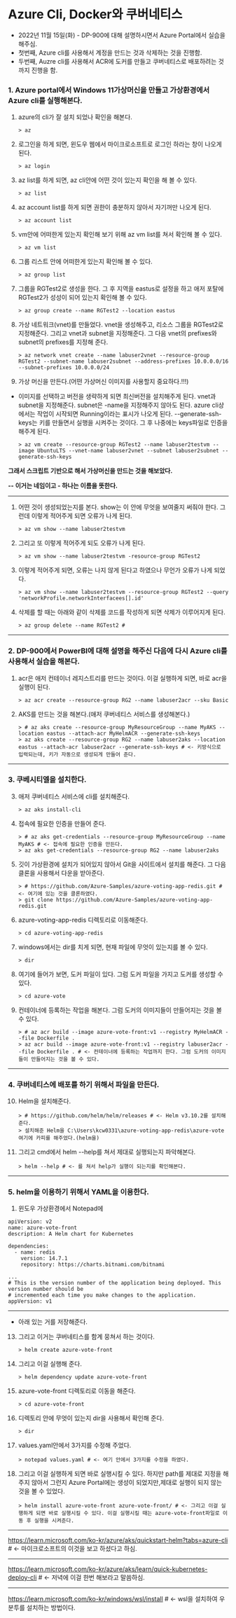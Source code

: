 # Azure Cli, Docker와 쿠버네티스 
* 2022년 11월 15일(화) - DP-900에 대해 설명하시면서 Azure Portal에서 실습을 해주심.
* 첫번째, Azure cli를 사용해서 계정을 만드는 것과 삭제하는 것을 진행함.
*  두번째, Auzre cli를 사용해서 ACR에 도커를 만들고 쿠버네티스로 배포하려는 것까지 진행을 함.

### 1. Azure portal에서 Windows 11가상머신을 만들고 가상환경에서 Azure cli를 실행해본다.

1) azure의 cli가 잘 설치 되었나 확인을 해본다. 
    ```
    > az 
    ```

2) 로그인을 하게 되면, 윈도우 웹에서 마이크로소프트로 로그인 하라는 창이 나오게 된다.
    ```
    > az login 
    ```
3) az list를 하게 되면, az cli안에 어떤 것이 있는지 확인을 해 볼 수 있다.
    ```
    > az list 
    ```
4) az account list를 하게 되면 권한이 충분하지 않아서 자기꺼만 나오게 된다.
    ```
    > az account list 
    ```
5) vm안에 어떠한게 있는지 확인해 보기 위해 az vm list를 쳐서 확인해 볼 수 있다.
    ```
    > az vm list 
    ```
6) 그룹 리스트 안에 어떠한게 있는지 확인해 볼 수 있다.
    ```
    > az group list 
    ```
7) 그룹을 RGTest2로 생성을 한다. 그 후 지역을 eastus로 설정을 하고 애저 포탈에 RGTest2가 성성이 되어 있는지 확인해 볼 수 있다.
    ```
    > az group create --name RGTest2 --location eastus 
    ```
8) 가상 네트워크(vnet)를 만들었다. vnet을 생성해주고, 리소스 그룹을 RGTest2로 지정해준다. 그리고 vnet과 subnet을 지정해준다. 그 다음 vnet의 prefixes와 subnet의 prefixes를 지정해 준다.
    ```
    > az network vnet create --name labuser2vnet --resource-group RGTest2 --subnet-name labuser2subnet --address-prefixes 10.0.0.0/16 --subnet-prefixes 10.0.0.0/24 
    ```
9) 가상 머신을 만든다.(어떤 가상머신 이미지를 사용할지 중요하다.!!!)
- 이미지를 선택하고 버전을 생략하게 되면 최신버전을 설치해주게 된다. vnet과 subnet을 지정해준다. subnet은 -name을 지정해주지 않아도 된다. azure cli상에서는 작업이 시작되면 Running이라는 표시가 나오게 된다. --generate-ssh-keys는 키를 만들면서 실행을 시켜주는 것이다. 그 후 나중에는 keys파일로 인증을 해주게 된다.
    ```
    > az vm create --resource-group RGTest2 --name labuser2testvm --image UbuntuLTS --vnet-name labuser2vnet --subnet labuser2subnet --generate-ssh-keys 
    ```
**그래서 스크립트 기반으로 해서 가상머신을 만드는 것을 해보았다.**

**-- 이거는 네임이고 - 하나는 이름을 뜻한다.**

---

1)  어떤 것이 생성되었는지를 본다. show는 이 안에 무엇을 보여줄지 써줘야 한다. 그런데 이렇게 적어주게 되면 오류가 나게 된다.
    ```
    > az vm show --name labuser2testvm 
    ```
11) 그리고 또 이렇게 적어주게 되도 오류가 나게 된다.
    ```
    > az vm show --name labuser2testvm -resource-group RGTest2 
    ```
12) 이렇게 적어주게 되면, 오류는 나지 않게 된다고 하였으나 무언가 오류가 나게 되었다.
    ```
    > az vm show --name labuser2testvm --resource-group RGTest2 --query 'networkProfile.networkInterfacees[].id' 
    ```
13) 삭제를 할 때는 아래와 같이 삭제를 코드를 작성하게 되면 삭제가 이루어지게 된다.
    ```
    > az group delete --name RGTest2 #
    ```

---

### 2. DP-900에서 PowerBI에 대해 설명을 해주신 다음에 다시 Azure cli를 사용해서 실습을 해본다.

1) acr은 애저 컨테이너 레지스트리를 만드는 것이다. 이걸 실행하게 되면, 바로 acr을 실행이 된다.
    ```
    > az acr create --resource-group RG2 --name labuser2acr --sku Basic 
    ```
2) AKS를 만드는 것을 해본다.(애저 쿠버네티스 서비스를 생성해본다.) 
    ```
    > # az aks create --resource-group MyResourceGroup --name MyAKS --location eastus --attach-acr MyHelmACR --generate-ssh-keys
    > az aks create --resource-group RG2 --name labuser2aks --location eastus --attach-acr labuser2acr --generate-ssh-keys # <- 키방식으로 입력되는데, 키가 자동으로 생성되게 만들어 준다.
    ```

---

### 3. 쿠베시티엘을 설치한다.

3) 애저 쿠버네티스 서비스에 cli를 설치해준다.
    ```
    > az aks install-cli 
    ```
4) 접속에 필요한 인증을 만들어 준다.
    ```
    > # az aks get-credentials --resource-group MyResourceGroup --name MyAKS # <- 접속에 필요한 인증을 만든다.
    > az aks get-credentials --resource-group RG2 --name labuser2aks
    ```
5) 깃이 가상환경에 설치가 되어있지 않아서 Git을 사이트에서 설치를 해준다. 그 다음 클론을 사용해서 다운을 받아준다.
    ```
    > # https://github.com/Azure-Samples/azure-voting-app-redis.git # <- 여기에 있는 것을 클론하였다.
    > git clone https://github.com/Azure-Samples/azure-voting-app-redis.git
    ```
6) azure-voting-app-redis 디렉토리로 이동해준다.
    ```
    > cd azure-voting-app-redis
    ```
7) windows에서는 dir를 치게 되면, 현재 파일에 무엇이 있는지를 볼 수 있다.
    ```
    > dir 
    ```
8) 여기에 들어가 보면, 도커 파일이 있다. 그럼 도커 파일을 가지고 도커를 생성할 수 있다.
    ```
    > cd azure-vote 
    ```
9) 컨테이너에 등록하는 작업을 해본다. 그럼 도커의 이미지들이 만들어지는 것을 볼 수 있다.
    ```
    > # az acr build --image azure-vote-front:v1 --registry MyHelmACR --file Dockerfile .  
    > az acr build --image azure-vote-front:v1 --registry labuser2acr --file Dockerfile . # <- 컨테이너에 등록하는 작업까지 한다. 그럼 도커의 이미지들이 만들어지는 것을 볼 수 있다.
    ```

---

### 4. 쿠버네티스에 배포를 하기 위해서 파일을 만든다.

10) Helm을 설치해준다.
    ``` 
    > # https://github.com/helm/helm/releases # <- Helm v3.10.2를 설치해준다.
    > 설치해준 Helm을 C:\Users\kcw0331\azure-voting-app-redis\azure-vote 여기에 카피를 해주었다.(helm을)
    ```
11) 그리고 cmd에서 helm --help를 쳐서 제대로 실행되는지 파악해본다.
    ```
    > helm --help # <- 를 쳐서 help가 실행이 되는지를 확인해본다.
    ```
***

### 5. helm을 이용하기 위해서 YAML을 이용한다.

1)  윈도우 가상환경에서 Notepad에 
```
apiVersion: v2
name: azure-vote-front
description: A Helm chart for Kubernetes

dependencies:
  - name: redis
    version: 14.7.1
    repository: https://charts.bitnami.com/bitnami

...
# This is the version number of the application being deployed. This version number should be
# incremented each time you make changes to the application.
appVersion: v1
```
***

* 아래 있는 거를 저장해준다.

13) 그리고 이거는 쿠버네티스를 함계 뭉쳐서 하는 것이다.
    ```
    > helm create azure-vote-front 
    ```
14) 그리고 이걸 실행해 준다.
    ```
    > helm dependency update azure-vote-front 
    ```
15) azure-vote-front 디렉토리로 이동을 해준다.
    ```
    > cd azure-vote-front
    ```
16) 디렉토리 안에 무엇이 있는지 dir을 사용해서 확인해 준다.
    ```
    > dir
    ```
17) values.yaml안에서 3가지를 수정해 주었다.
    ```
    > notepad values.yaml # <- 여기 안에서 3가지를 수정을 하였다.
    ```
18) 그리고 이걸 실행하게 되면 바로 실행시킬 수 있다. 하지만 path를 제대로 지정을 해주지 않아서 그런지 Azure Portal에는 생성이 되었지만,제대로 실행이 되지 않는 것을 볼 수 있었다.
    ```
    > helm install azure-vote-front azure-vote-front/ # <- 그리고 이걸 실행하게 되면 바로 실행시킬 수 있다. 이걸 실행시킬 때는 azure-vote-front파일로 이동 후 실행을 시켜준다.
    ```

---

https://learn.microsoft.com/ko-kr/azure/aks/quickstart-helm?tabs=azure-cli # <- 마이크로소프트의 이것을 보고 하셨다고 하심.

---

https://learn.microsoft.com/ko-kr/azure/aks/learn/quick-kubernetes-deploy-cli # <- 저녁에 이걸 한번 해보라고 말씀하심.

---

https://learn.microsoft.com/ko-kr/windows/wsl/install # <- wsl을 설치하여 우분투를 설치하는 방법이다.